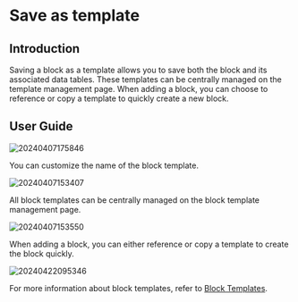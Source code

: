 # Save as template
<PluginInfo name="ui-schema-storage"></PluginInfo>

## Introduction

Saving a block as a template allows you to save both the block and its associated data tables. These templates can be centrally managed on the template management page. When adding a block, you can choose to reference or copy a template to quickly create a new block.

## User Guide

![20240407175846](https://static-docs.nocobase.com/20240407175846.png)

You can customize the name of the block template.

![20240407153407](https://static-docs.nocobase.com/20240407153407.png)

All block templates can be centrally managed on the block template management page.

![20240407153550](https://static-docs.nocobase.com/20240407153550.png)

When adding a block, you can either reference or copy a template to create the block quickly.

![20240422095346](https://static-docs.nocobase.com/20240422095346.png)

For more information about block templates, refer to [Block Templates](/handbook/ui/blocks/block-templates).
